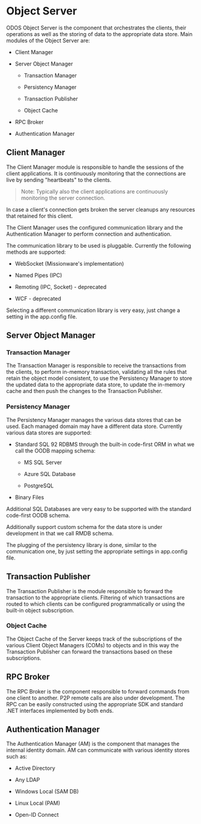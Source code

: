 # Object Server

ODOS Object Server is the component that orchestrates the clients, their operations as well as the storing of data to the appropriate data store. Main modules of the Object Server are:

- Client Manager

- Server Object Manager
  
  - Transaction Manager
  
  - Persistency Manager
  
  - Transaction Publisher
  
  - Object Cache

- RPC Broker 

- Authentication Manager

## Client Manager

The Client Manager module is responsible to handle the sessions of the client applications. It is continuously monitoring that the connections are live by sending "heartbeats" to the clients. 

> Note: Typically also the client applications are continuously monitoring the server connection. 

In case a client's connection gets broken the server cleanups any resources that retained for this client. 

The Client Manager uses the configured communication library and the Authentication Manager to perform connection and authentication. 

The communication library to be used is pluggable. Currently the following methods are supported:

- WebSocket (Missionware's implementation)

- Named Pipes (IPC)

- Remoting (IPC, Socket) - deprecated

- WCF - deprecated

Selecting a different communication library is very easy, just change a setting in the app.config file. 

## Server Object Manager

### Transaction Manager

The Transaction Manager is responsible to receive the transactions from the clients, to perform in-memory transaction, validating all the rules that retain the object model consistent, to use the Persistency Manager to store the updated data to the appropriate data store, to update the in-memory cache and then push the changes to the Transaction Publisher. 

### Persistency Manager

The Persistency Manager manages the various data stores that can be used. Each managed domain may have a different data store. Currently various data stores are supported: 

- Standard SQL 92 RDBMS through the built-in code-first ORM in what we call the OODB mapping schema:
  
  - MS SQL Server
  
  - Azure SQL Database
  
  - PostgreSQL

- Binary Files

Additional SQL Databases are very easy to be supported with the standard code-first OODB schema. 

Additionally support custom schema for the data store is under development in that we call RMDB schema. 

The plugging of the persistency library is done, similar to the communication one, by just setting the appropriate settings in app.config file. 

## Transaction Publisher

The Transaction Publisher is the module responsible to forward the transaction to the appropriate clients. Filtering of which transactions are routed to which clients can be configured programmatically or using the built-in object subscription. 

### Object Cache

The Object Cache of the Server keeps track of the subscriptions of the various Client Object Managers (COMs) to objects and in this way the Transaction Publisher can forward the transactions based on these subscriptions. 



## RPC Broker

The RPC Broker is the component responsible to forward commands from one client to another. P2P remote calls are also under development. The RPC can be easily constructed using the appropriate SDK and standard .NET interfaces implemented by both ends. 



## Authentication Manager

The Authentication Manager (AM) is the component that manages the internal identity domain. AM can communicate with various identity stores such as:

- Active Directory

- Any LDAP

- Windows Local (SAM DB)

- Linux Local (PAM)

- Open-ID Connect